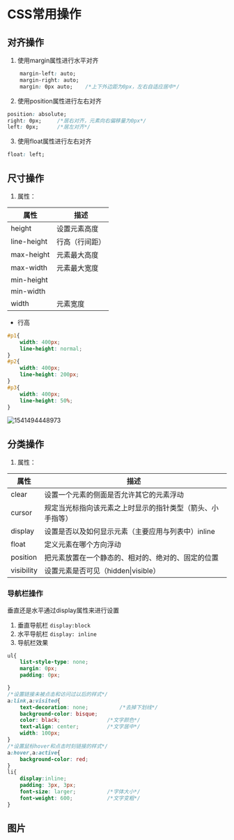 # CSS常用操作

## 对齐操作

1. 使用margin属性进行水平对齐

```css
    margin-left: auto;
    margin-right: auto;
	margin: 0px auto;    /*上下外边距为0px，左右自适应居中*/
```

2. 使用position属性进行左右对齐

```css
position: absolute;
right: 0px;     /*居右对齐，元素向右偏移量为0px*/
left: 0px;      /*居左对齐*/
```

3. 使用float属性进行左右对齐

```css
float: left;
```

## 尺寸操作

1. 属性：

| 属性        | 描述           |
| ----------- | -------------- |
| height      | 设置元素高度   |
| line-height | 行高（行间距） |
| max-height  | 元素最大高度   |
| max-width   | 元素最大宽度   |
| min-height  |                |
| min-width   |                |
| width       | 元素宽度       |

* 行高

```css
#p1{
    width: 400px;
    line-height: normal;
}
#p2{
    width: 400px;
    line-height: 200px;
}
#p3{
    width: 400px;
    line-height: 50%;
}
```

![1541494448973](C:\Users\蓝云甫\AppData\Roaming\Typora\typora-user-images\1541494448973.png)

## 分类操作

1. 属性：

| 属性       | 描述                                                       |
| ---------- | ---------------------------------------------------------- |
| clear      | 设置一个元素的侧面是否允许其它的元素浮动                   |
| cursor     | 规定当光标指向该元素之上时显示的指针类型（箭头、小手指等） |
| display    | 设置是否以及如何显示元素（主要应用与列表中）inline         |
| float      | 定义元素在哪个方向浮动                                     |
| position   | 把元素放置在一个静态的、相对的、绝对的、固定的位置         |
| visibility | 设置元素是否可见（hidden\|visible）                        |

### 导航栏操作

垂直还是水平通过display属性来进行设置

1. 垂直导航栏		`display:block`
2. 水平导航栏             `display: inline`
3. 导航栏效果

```css
ul{
    list-style-type: none;
    margin: 0px;
    padding: 0px;

}
/*设置链接未被点击和访问过以后的样式*/
a:link,a:visited{
    text-decoration: none;          /*去掉下划线*/
    background-color: bisque;
    color: black;               /*文字颜色*/
    text-align: center;         /*文字居中*/
    width: 100px;
}
/*设置鼠标hover和点击时刻链接的样式*/
a:hover,a:active{
    background-color: red;
}
li{
    display:inline;
    padding: 3px, 3px;
    font-size: larger;          /*字体大小*/
    font-weight: 600;           /*文字变粗*/
}
```

## 图片

